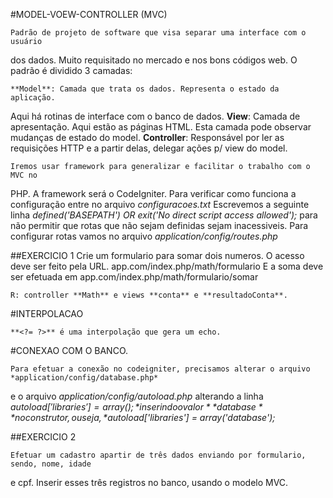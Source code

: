 #MODEL-VOEW-CONTROLLER (MVC)

    Padrão de projeto de software que visa separar uma interface com o usuário
dos dados. Muito requisitado no mercado e nos bons códigos web.
    O padrão é dividido 3 camadas:
    
    **Model**: Camada que trata os dados. Representa o estado da aplicação.
Aqui há rotinas de interface com o banco de dados.
    **View**: Camada de apresentação. Aqui estão as páginas HTML. Esta camada
pode observar mudanças de estado do model.
    **Controller**: Responsável por ler as requisições HTTP e a partir delas,
delegar ações p/ view do model.
    
    Iremos usar framework para generalizar e facilitar o trabalho com o MVC no
PHP. A framework será o CodeIgniter. Para verificar como funciona a configuração
entre no arquivo *configuracoes.txt*
    Escrevemos a seguinte linha *defined('BASEPATH') OR exit('No direct script access allowed');*
para não permitir que rotas que não sejam definidas sejam inacessiveis.
    Para configurar rotas vamos no arquivo *application/config/routes.php*

##EXERCICIO 1
    Crie um formulario para somar dois numeros. O acesso deve ser feito pela URL.
    app.com/index.php/math/formulario
    E a soma deve ser efetuada em app.com/index.php/math/formulario/somar
    
    R: controller **Math** e views **conta** e **resultadoConta**.
    
#INTERPOLACAO

    **<?= ?>** é uma interpolação que gera um echo.

#CONEXAO COM O BANCO.
    
    Para efetuar a conexão no codeigniter, precisamos alterar o arquivo *application/config/database.php*
e o arquivo *application/config/autoload.php* alterando a linha *$autoload['libraries'] = array();*
inserindo o valor **database** no construtor, ou seja, *$autoload['libraries'] = array('database');*

##EXERCICIO 2

    Efetuar um cadastro apartir de três dados enviando por formulario, sendo, nome, idade
e cpf. Inserir esses três registros no banco, usando o modelo MVC.

    